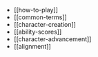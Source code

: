 - [[how-to-play]]
- [[common-terms]]
- [[character-creation]]
- [[ability-scores]]
- [[character-advancement]]
- [[alignment]]

